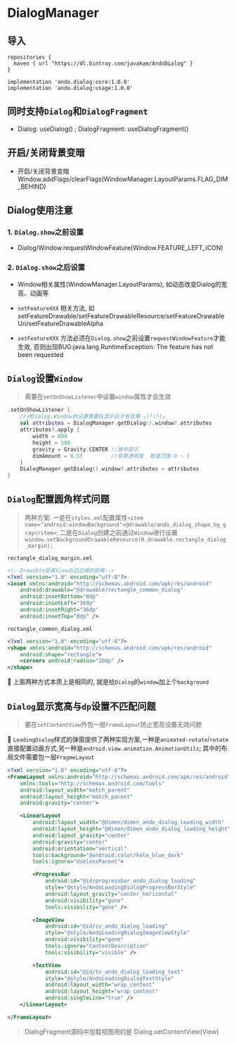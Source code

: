 # DialogManager

## 导入

```
repositories {
  maven { url "https://dl.bintray.com/javakam/AndoDialog" }
}

implementation 'ando.dialog:core:1.0.0'
implementation 'ando.dialog:usage:1.0.0'
```

## 同时支持`Dialog`和`DialogFragment`
- Dialog: useDialog() ; DialogFragment: useDialogFragment()

## 开启/关闭背景变暗
- 开启/关闭背景变暗 Window.addFlags/clearFlags(WindowManager.LayoutParams.FLAG_DIM_BEHIND)

## Dialog使用注意
### 1. `Dialog.show`之前设置
- Dialog/Window.requestWindowFeature(Window.FEATURE_LEFT_ICON)

### 2. `Dialog.show`之后设置
- Window相关属性(WindowManager.LayoutParams), 如动态改变Dialog的宽高、动画等

- `setFeatureXXX` 相关方法, 如 setFeatureDrawable/setFeatureDrawableResource/setFeatureDrawableUri/setFeatureDrawableAlpha

- `setFeatureXXX` 方法必须在`Dialog.show`之前设置`requestWindowFeature`才能生效,
否则出现BUG:java.lang.RuntimeException: The feature has not been requested

## `Dialog`设置`Window`
> 需要在`setOnShowListener`中设置`window`属性才会生效

```kotlin
.setOnShowListener {
    //对Dialog.Window的设置需要在显示后才有效果 ╮(╯▽╰)╭
    val attributes = DialogManager.getDialog().window?.attributes
    attributes?.apply {
        width = 800
        height = 500
        gravity = Gravity.CENTER //居中显示
        dimAmount = 0.5f         //背景透明度  取值范围 0 ~ 1
    }
    DialogManager.getDialog().window?.attributes = attributes
}
```

## `Dialog`配置圆角样式问题
> 两种方案: 一是在`styles.xml`配置属性`<item name="android:windowBackground">@drawable/ando_dialog_shape_bg_gray</item>`;
二是在`Dialog`创建之前通过`Window`进行设置`window.setBackgroundDrawableResource(R.drawable.rectangle_dialog_margin);`

`rectangle_dialog_margin.xml`
```xml
<!--Drawable距离View右边边缘的距离-->
<?xml version="1.0" encoding="utf-8"?>
<inset xmlns:android="http://schemas.android.com/apk/res/android"
    android:drawable="@drawable/rectangle_common_dialog"
    android:insetBottom="0dp"
    android:insetLeft="36dp"
    android:insetRight="36dp"
    android:insetTop="0dp" />
```
`rectangle_common_dialog.xml`
```xml
<?xml version="1.0" encoding="utf-8"?>
<shape xmlns:android="http://schemas.android.com/apk/res/android"
    android:shape="rectangle">
    <corners android:radius="20dp" />
</shape>
```
🍎 上面两种方式本质上是相同的, 就是给`Dialog`的`window`加上个`background`

## `Dialog`显示宽高与`dp`设置不匹配问题
> 要在`setContentView`外包一层`FrameLayout`防止宽高设置无效问题

🍎 `LoadingDialog`样式的弹窗提供了两种实现方案,一种是`animated-rotate`/`rotate`直接配置动画方式,另一种是`android.view.animation.AnimationUtils`;
其中的布局文件需要包一层`FragmeLayout`

```xml
<?xml version="1.0" encoding="utf-8"?>
<FrameLayout xmlns:android="http://schemas.android.com/apk/res/android"
    xmlns:tools="http://schemas.android.com/tools"
    android:layout_width="match_parent"
    android:layout_height="match_parent"
    android:gravity="center">

    <LinearLayout
        android:layout_width="@dimen/dimen_ando_dialog_loading_width"
        android:layout_height="@dimen/dimen_ando_dialog_loading_height"
        android:layout_gravity="center"
        android:gravity="center"
        android:orientation="vertical"
        tools:background="@android:color/holo_blue_dark"
        tools:ignore="UselessParent">

        <ProgressBar
            android:id="@id/progressbar_ando_dialog_loading"
            style="@style/AndoLoadingDialogProgressBarStyle"
            android:layout_gravity="center_horizontal"
            android:visibility="gone"
            tools:visibility="gone" />

        <ImageView
            android:id="@id/iv_ando_dialog_loading"
            style="@style/AndoLoadingDialogImageViewStyle"
            android:visibility="gone"
            tools:ignore="ContentDescription"
            tools:visibility="visible" />

        <TextView
            android:id="@id/tv_ando_dialog_loading_text"
            style="@style/AndoLoadingDialogTextStyle"
            android:layout_width="wrap_content"
            android:layout_height="wrap_content"
            android:singleLine="true" />
    </LinearLayout>

</FrameLayout>
```

> DialogFragment源码中加载视图用的是 Dialog.setContentView(View)